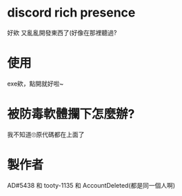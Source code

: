 # discord rich presence
好欸 又亂亂開發東西了(好像在那裡聽過?
# 使用
exe欸，點開就好啦~
# 被防毒軟體攔下怎麼辦?
我不知道🙄原代碼都在上面了
# 製作者
AD#5438 和 tooty-1135 和 AccountDeleted(都是同一個人啊)
